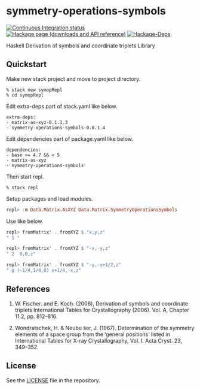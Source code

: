 # symmetry-operations-symbols

[![Continuous Integration status][status-png]][status]
[![Hackage page (downloads and API reference)][hackage-png]][hackage]
[![Hackage-Deps][hackage-deps-png]][hackage-deps]

Haskell Derivation of symbols and coordinate triplets Library

## Quickstart

Make new stack project and move to project directory.

```shell
% stack new symopRepl
% cd symopRepl
```

Edit extra-deps part of stack.yaml like below.

```
extra-deps:
- matrix-as-xyz-0.1.1.3
- symmetry-operations-symbols-0.0.1.4
```

Edit dependencies part of package.yaml like below.

```
dependencies:
- base >= 4.7 && < 5
- matrix-as-xyz
- symmetry-operations-symbols
```

Then start repl.

```shell
% stack repl
```

Setup packages and load modules.

```haskell
repl> :m Data.Matrix.AsXYZ Data.Matrix.SymmetryOperationsSymbols
```

Use like below.

```haskell
repl> fromMatrix' . fromXYZ $ "x,y,z"
" 1 "

repl> fromMatrix' . fromXYZ $ "-x,-y,z"
" 2  0,0,z"

repl> fromMatrix' . fromXYZ $ "-y,-x+1/2,z"
" g (-1/4,1/4,0) x+1/4,-x,z"
```

## References

1. W. Fischer. and E. Koch. (2006), Derivation of symbols and coordinate triplets International Tables for Crystallography (2006). Vol. A, Chapter 11.2, pp. 812–816.

2. Wondratschek, H. & Neubu ̈ser, J. (1967). Determination of the symmetry elements of a space group from the ‘general positions’ listed in International Tables for X-ray Crystallography, Vol. I. Acta Cryst. 23, 349–352.

## License

See the [LICENSE](https://raw.githubusercontent.com/narumij/symmetry-operations-symbols/master/LICENSE)
file in the repository.

 [hackage]: http://hackage.haskell.org/package/symmetry-operations-symbols
 [hackage-png]: http://img.shields.io/hackage/v/symmetry-operations-symbols.svg
 [hackage-deps]: http://packdeps.haskellers.com/reverse/symmetry-operations-symbols
 [hackage-deps-png]: https://img.shields.io/hackage-deps/v/symmetry-operations-symbols.svg

 [status]: http://travis-ci.org/narumij/symmetry-operations-symbols?branch=master
 [status-png]: https://api.travis-ci.org/narumij/symmetry-operations-symbols.svg?branch=master
